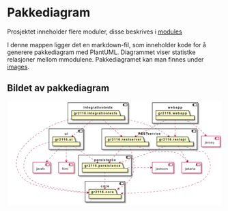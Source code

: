 # Pakkediagram
Prosjektet inneholder flere moduler, disse beskrives i [modules](../modules/README.md)

I denne mappen ligger det en markdown-fil, som inneholder kode for å
generere pakkediagram med PlantUML. Diagrammet viser statistke relasjoner mellom mmodulene.
Pakkediagramet kan man finnes under [images](../images).

## Bildet av pakkediagram
![Pakkediagram](../images/package_diagram.PNG "Pakkediagram")


